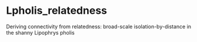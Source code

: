 # Lpholis_relatedness
Deriving connectivity from relatedness: broad-scale isolation-by-distance in the shanny Lipophrys pholis
